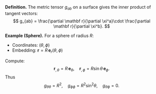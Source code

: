 

**Definition.** The metric tensor $g_{ab}$ on a surface gives the inner product of tangent vectors:
$$
  g_{ab} = \frac{\partial \mathbf r}{\partial \xi^a}\cdot \frac{\partial \mathbf r}{\partial \xi^b}.  
$$

**Example (Sphere).** For a sphere of radius $R$:
- Coordinates: $(\theta,\phi)$
- Embedding: $\mathbf r = R\,\mathbf e_r(\theta,\phi)$

Compute:
$$
\mathbf r_{,\theta} = R\,\mathbf e_\theta,  \quad  \mathbf r_{,\phi} = R\sin\theta\,\mathbf e_\phi.
$$
Thus
$$
 g_{\theta\theta} = R^2,  \quad  g_{\phi\phi}=R^2\sin^2\theta,  \quad  g_{\theta\phi}=0.
$$